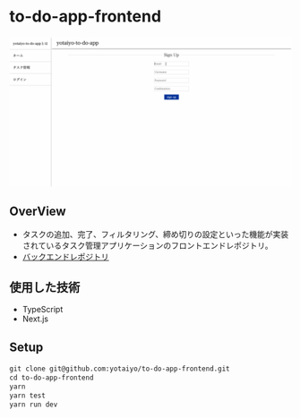 # to-do-app-frontend

![gif](https://github.com/yotaiyo/to-do-app-frontend/blob/develop/public/gif/to-do-app.gif)

## OverView
- タスクの追加、完了、フィルタリング、締め切りの設定といった機能が実装されているタスク管理アプリケーションのフロントエンドレポジトリ。
- [バックエンドレポジトリ](https://github.com/yotaiyo/to-do-app-backend)

## 使用した技術
- TypeScript
- Next.js

## Setup
```
git clone git@github.com:yotaiyo/to-do-app-frontend.git
cd to-do-app-frontend
yarn
yarn test
yarn run dev
```
